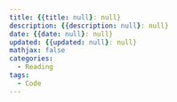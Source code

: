 ```yaml
---
title: {{title: null}: null}
description: {{description: null}: null}
date: {{date: null}: null}
updated: {{updated: null}: null}
mathjax: false
categories:
  - Reading
tags:
  - Code
---
```

